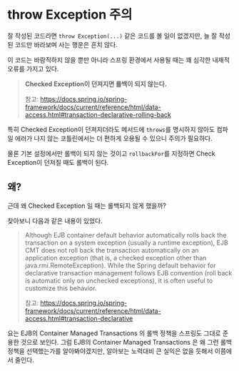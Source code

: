 # throw Exception 주의

잘 작성된 코드라면 `throw Exception(...)` 같은 코드를 볼 일이 없겠지만, 늘 잘 작성된 코드만 바라보며 사는 행운은 흔치 않다.

이 코드는 바람직하지 않을 뿐만 아니라 스프링 환경에서 사용될 때는 꽤 심각한 내재적 오류를 가지고 있다.

>**Checked Exception이 던져지면 롤백이 되지 않는다.**
>
>참고: https://docs.spring.io/spring-framework/docs/current/reference/html/data-access.html#transaction-declarative-rolling-back

특히 Checked Exception이 던져지더라도 메서드에 `throws`를 명시하지 않아도 컴파일 에러가 나지 않는 코틀린에서는 더 편하게 오용될 수 있으니 주의가 필요하다.

물론 기본 설정에서만 롤백이 되지 않는 것이고 `rollbackFor`를 지정하면 Check Exception이 던져질 때도 롤백이 된다.

## 왜?

근데 왜 Checked Exception 일 때는 롤백되지 않게 했을까?

찾아보니 다음과 같은 내용이 있었다.

>Although EJB container default behavior automatically rolls back the transaction on a system exception (usually a runtime exception), EJB CMT does not roll back the transaction automatically on an application exception (that is, a checked exception other than java.rmi.RemoteException). While the Spring default behavior for declarative transaction management follows EJB convention (roll back is automatic only on unchecked exceptions), it is often useful to customize this behavior.
>
>참고: https://docs.spring.io/spring-framework/docs/current/reference/html/data-access.html#transaction-declarative

요는 EJB의 Container Managed Transactions 의 롤백 정책을 스프링도 그대로 준용한 것으로 보인다. 그럼 EJB의 Container Managed Transactions 은 왜 그런 롤백 정책을 선택했는가를 알아봐야겠지만, 알아보는 노력대비 큰 실익은 없을 듯해서 이쯤에서 줄인다.
